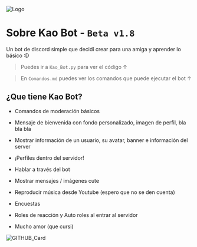 ![Logo](https://cdn.discordapp.com/attachments/990272036079276052/1001135875310239854/BannerGithub.png)

# Sobre Kao Bot - `Beta v1.8`

Un bot de discord simple que decidí crear para una amiga y aprender lo básico :D

>Puedes ir a `Kao_Bot.py` para ver el código ↑

>En `Comandos.md` puedes ver los comandos que puede ejecutar el bot ↑


## ¿Que tiene Kao Bot?

- Comandos de moderación básicos

- Mensaje de bienvenida con fondo personalizado, imagen de perfil, bla bla bla

- Mostrar información de un usuario, su avatar, banner e información del server

- ¡Perfiles dentro del servidor!

- Hablar a través del bot

- Mostrar mensajes / imágenes cute

- Reproducir música desde Youtube (espero que no se den cuenta)

- Encuestas

- Roles de reacción y Auto roles al entrar al servidor

- Mucho amor (que cursi)

![GITHUB_Card](https://user-images.githubusercontent.com/62594965/179753678-f5fc2494-5f39-4371-8858-23876879892c.png)
